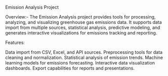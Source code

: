 Emission Analysis Project

Overview:-
The Emission Analysis project provides tools for processing, analyzing, and visualizing greenhouse gas emissions data. It supports data import from multiple sources, statistical analysis, predictive modeling, and generates interactive visualizations for emissions tracking and reporting.

Features:

Data import from CSV, Excel, and API sources.
Preprocessing tools for data cleaning and normalization.
Statistical analysis of emission trends.
Machine learning models for emissions forecasting.
Interactive data visualization dashboards.
Export capabilities for reports and presentations.
